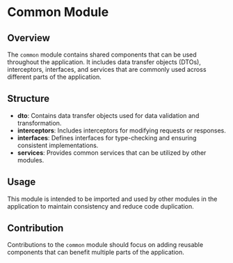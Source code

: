 # Common Module

## Overview
The `common` module contains shared components that can be used throughout the application. It includes data transfer objects (DTOs), interceptors, interfaces, and services that are commonly used across different parts of the application.

## Structure
- **dto**: Contains data transfer objects used for data validation and transformation.
- **interceptors**: Includes interceptors for modifying requests or responses.
- **interfaces**: Defines interfaces for type-checking and ensuring consistent implementations.
- **services**: Provides common services that can be utilized by other modules.

## Usage
This module is intended to be imported and used by other modules in the application to maintain consistency and reduce code duplication.

## Contribution
Contributions to the `common` module should focus on adding reusable components that can benefit multiple parts of the application.
